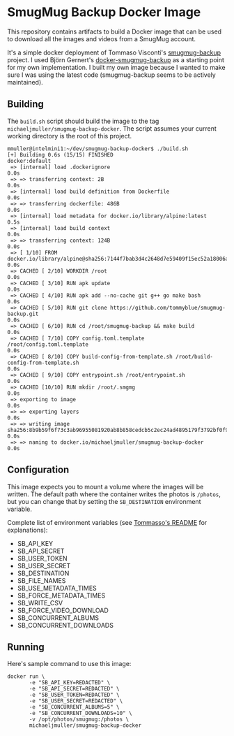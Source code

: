 # SmugMug Backup Docker Image

This repository contains artifacts to build a Docker image that can be used to download all the images and videos from a 
SmugMug account.  

It's a simple docker deployment of Tommaso Visconti's [smugmug-backup](https://github.com/tommyblue/smugmug-backup) project.  I used 
Björn Gernert's [docker-smugmug-backup](https://hub.docker.com/r/bgernert/docker-smugmug-backup) as a starting point for my own 
implementation.  I built my own image because I wanted to make sure I was using the latest code (smugmug-backup seems to be 
actively maintained).

## Building

The `build.sh` script should build the image to the tag `michaeljmuller/smugmug-backup-docker`.  The script assumes 
your current working directory is the root of this project.

```
mmuller@intelmini1:~/dev/smugmug-backup-docker$ ./build.sh 
[+] Building 0.6s (15/15) FINISHED                                                                                                               docker:default
 => [internal] load .dockerignore                                                                                                                          0.0s
 => => transferring context: 2B                                                                                                                            0.0s
 => [internal] load build definition from Dockerfile                                                                                                       0.0s
 => => transferring dockerfile: 486B                                                                                                                       0.0s
 => [internal] load metadata for docker.io/library/alpine:latest                                                                                           0.5s
 => [internal] load build context                                                                                                                          0.0s
 => => transferring context: 124B                                                                                                                          0.0s
 => [ 1/10] FROM docker.io/library/alpine@sha256:7144f7bab3d4c2648d7e59409f15ec52a18006a128c733fcff20d3a4a54ba44a                                          0.0s
 => CACHED [ 2/10] WORKDIR /root                                                                                                                           0.0s
 => CACHED [ 3/10] RUN apk update                                                                                                                          0.0s
 => CACHED [ 4/10] RUN apk add --no-cache git g++ go make bash                                                                                             0.0s
 => CACHED [ 5/10] RUN git clone https://github.com/tommyblue/smugmug-backup.git                                                                           0.0s
 => CACHED [ 6/10] RUN cd /root/smugmug-backup && make build                                                                                               0.0s
 => CACHED [ 7/10] COPY config.toml.template /root/config.toml.template                                                                                    0.0s
 => CACHED [ 8/10] COPY build-config-from-template.sh /root/build-config-from-template.sh                                                                  0.0s
 => CACHED [ 9/10] COPY entrypoint.sh /root/entrypoint.sh                                                                                                  0.0s
 => CACHED [10/10] RUN mkdir /root/.smgmg                                                                                                                  0.0s
 => exporting to image                                                                                                                                     0.0s
 => => exporting layers                                                                                                                                    0.0s
 => => writing image sha256:8b9b59f6f73c3ab96955081920ab8b858cedcb5c2ec24ad4895179f3792bf0f9                                                               0.0s
 => => naming to docker.io/michaeljmuller/smugmug-backup-docker                                                                                            0.0s
```

## Configuration

This image expects you to mount a volume where the images will be written.  The default path where the 
container writes the photos is `/photos`, but you can change that by setting the `SB_DESTINATION` 
environment variable.

Complete list of environment variables (see [Tommasso's README](https://github.com/tommyblue/smugmug-backup#configuration) 
for explanations):
 - SB_API_KEY
 - SB_API_SECRET
 - SB_USER_TOKEN
 - SB_USER_SECRET
 - SB_DESTINATION
 - SB_FILE_NAMES
 - SB_USE_METADATA_TIMES
 - SB_FORCE_METADATA_TIMES
 - SB_WRITE_CSV
 - SB_FORCE_VIDEO_DOWNLOAD
 - SB_CONCURRENT_ALBUMS
 - SB_CONCURRENT_DOWNLOADS

## Running

Here's sample command to use this image:

```
docker run \
       -e "SB_API_KEY=REDACTED" \
       -e "SB_API_SECRET=REDACTED" \
       -e "SB_USER_TOKEN=REDACTED" \
       -e "SB_USER_SECRET=REDACTED" \
       -e "SB_CONCURRENT_ALBUMS=5" \
       -e "SB_CONCURRENT_DOWNLOADS=10" \
       -v /opt/photos/smugmug:/photos \
       michaeljmuller/smugmug-backup-docker
```
